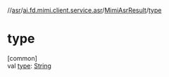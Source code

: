//[asr](../../../index.md)/[ai.fd.mimi.client.service.asr](../index.md)/[MimiAsrResult](index.md)/[type](type.md)

# type

[common]\
val [type](type.md): [String](https://kotlinlang.org/api/core/kotlin-stdlib/kotlin/-string/index.html)

